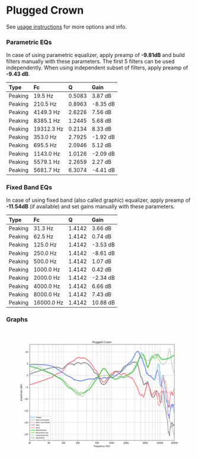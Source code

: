 # Plugged Crown
See [usage instructions](https://github.com/jaakkopasanen/AutoEq#usage) for more options and info.

### Parametric EQs
In case of using parametric equalizer, apply preamp of **-9.81dB** and build filters manually
with these parameters. The first 5 filters can be used independently.
When using independent subset of filters, apply preamp of **-9.43 dB**.

| Type    | Fc         |      Q | Gain     |
|:--------|:-----------|:-------|:---------|
| Peaking | 19.5 Hz    | 0.5083 | 3.87 dB  |
| Peaking | 210.5 Hz   | 0.8963 | -8.35 dB |
| Peaking | 4149.3 Hz  | 2.6226 | 7.56 dB  |
| Peaking | 8385.1 Hz  | 1.2445 | 5.68 dB  |
| Peaking | 19312.3 Hz | 0.2134 | 8.33 dB  |
| Peaking | 353.0 Hz   | 2.7925 | -1.92 dB |
| Peaking | 695.5 Hz   | 2.0946 | 5.12 dB  |
| Peaking | 1143.0 Hz  | 1.0126 | -2.09 dB |
| Peaking | 5579.1 Hz  | 2.2659 | 2.27 dB  |
| Peaking | 5681.7 Hz  | 6.3074 | -4.41 dB |

### Fixed Band EQs
In case of using fixed band (also called graphic) equalizer, apply preamp of **-11.54dB**
(if available) and set gains manually with these parameters.

| Type    | Fc         |      Q | Gain     |
|:--------|:-----------|:-------|:---------|
| Peaking | 31.3 Hz    | 1.4142 | 3.66 dB  |
| Peaking | 62.5 Hz    | 1.4142 | 0.74 dB  |
| Peaking | 125.0 Hz   | 1.4142 | -3.53 dB |
| Peaking | 250.0 Hz   | 1.4142 | -8.61 dB |
| Peaking | 500.0 Hz   | 1.4142 | 1.07 dB  |
| Peaking | 1000.0 Hz  | 1.4142 | 0.42 dB  |
| Peaking | 2000.0 Hz  | 1.4142 | -2.34 dB |
| Peaking | 4000.0 Hz  | 1.4142 | 6.66 dB  |
| Peaking | 8000.0 Hz  | 1.4142 | 7.43 dB  |
| Peaking | 16000.0 Hz | 1.4142 | 10.88 dB |

### Graphs
![](./Plugged%20Crown.png)